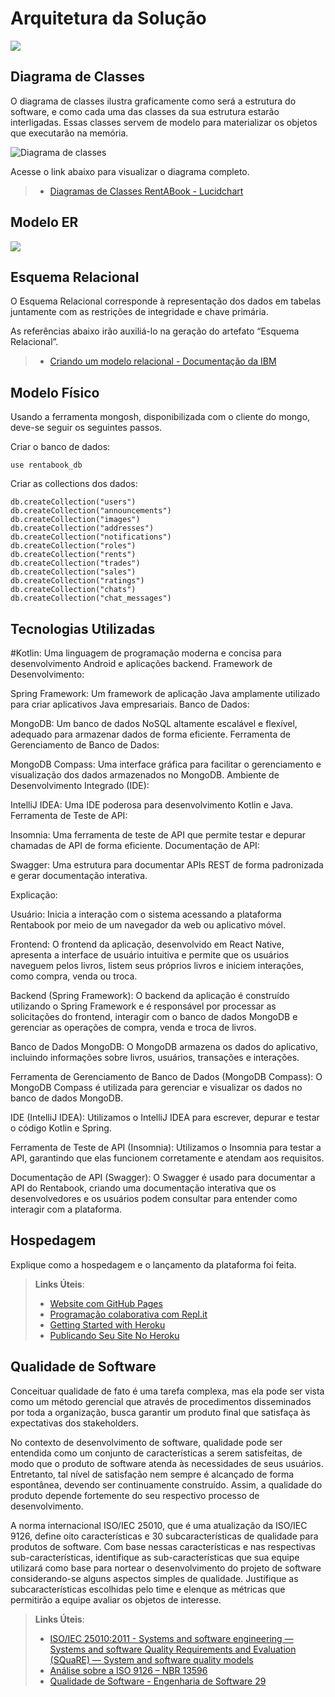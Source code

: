 # Arquitetura da Solução



<img src="https://github.com/ICEI-PUC-Minas-PMV-ADS/pmv-ads-2023-2-e4-aplicdistrib-t5-pmv-ads-2023-2-e4-g3-rentabook/blob/main/docs/img/imagem_2023-09-08_154329598.png">

## Diagrama de Classes

O diagrama de classes ilustra graficamente como será a estrutura do software, e como cada uma das classes da sua estrutura estarão interligadas. Essas classes servem de modelo para materializar os objetos que executarão na memória.

<img src="https://github.com/ICEI-PUC-Minas-PMV-ADS/pmv-ads-2023-2-e4-aplicdistrib-t5-pmv-ads-2023-2-e4-g3-rentabook/blob/3f76041d13362a5ac1ca45a126c5497a8ca6e797/docs/img/Diagrama%20de%20classe%20RentABook.png" alt="Diagrama de classes">

Acesse o link abaixo para visualizar o diagrama completo.

> - [Diagramas de Classes RentABook - Lucidchart](https://lucid.app/lucidchart/4d4f1757-4a0b-451a-b8a5-e19dde46423a/edit?viewport_loc=-400%2C-186%2C404%2C189%2CHWEp-vi-RSFO&invitationId=inv_863d048b-9aa6-4f41-9538-69c68af99aee)


## Modelo ER

<img src="https://github.com/ICEI-PUC-Minas-PMV-ADS/pmv-ads-2023-2-e4-aplicdistrib-t5-pmv-ads-2023-2-e4-g3-rentabook/blob/main/docs/img/diag.png" >

## Esquema Relacional

O Esquema Relacional corresponde à representação dos dados em tabelas juntamente com as restrições de integridade e chave primária.
 
As referências abaixo irão auxiliá-lo na geração do artefato “Esquema Relacional”.

> - [Criando um modelo relacional - Documentação da IBM](https://www.ibm.com/docs/pt-br/cognos-analytics/10.2.2?topic=designer-creating-relational-model)

## Modelo Físico

Usando a ferramenta mongosh, disponibilizada com o cliente do mongo, deve-se seguir os seguintes passos.

Criar o banco de dados:

```
use rentabook_db
```

Criar as collections dos dados:
```
db.createCollection("users")
db.createCollection("announcements")
db.createCollection("images")
db.createCollection("addresses")
db.createCollection("notifications")
db.createCollection("roles")
db.createCollection("rents")
db.createCollection("trades")
db.createCollection("sales")
db.createCollection("ratings")
db.createCollection("chats")
db.createCollection("chat_messages")
```

## Tecnologias Utilizadas

#Kotlin: 
Uma linguagem de programação moderna e concisa para desenvolvimento Android e aplicações backend.
Framework de Desenvolvimento:

Spring Framework: Um framework de aplicação Java amplamente utilizado para criar aplicativos Java empresariais.
Banco de Dados:

MongoDB: Um banco de dados NoSQL altamente escalável e flexível, adequado para armazenar dados de forma eficiente.
Ferramenta de Gerenciamento de Banco de Dados:

MongoDB Compass: Uma interface gráfica para facilitar o gerenciamento e visualização dos dados armazenados no MongoDB.
Ambiente de Desenvolvimento Integrado (IDE):

IntelliJ IDEA: Uma IDE poderosa para desenvolvimento Kotlin e Java.
Ferramenta de Teste de API:

Insomnia: Uma ferramenta de teste de API que permite testar e depurar chamadas de API de forma eficiente.
Documentação de API:

Swagger: Uma estrutura para documentar APIs REST de forma padronizada e gerar documentação interativa.

Explicação:

Usuário: Inicia a interação com o sistema acessando a plataforma Rentabook por meio de um navegador da web ou aplicativo móvel.

Frontend: O frontend da aplicação, desenvolvido em React Native, apresenta a interface de usuário intuitiva e permite que os usuários naveguem pelos livros, listem seus próprios livros e iniciem interações, como compra, venda ou troca.

Backend (Spring Framework): O backend da aplicação é construído utilizando o Spring Framework e é responsável por processar as solicitações do frontend, interagir com o banco de dados MongoDB e gerenciar as operações de compra, venda e troca de livros.

Banco de Dados MongoDB: O MongoDB armazena os dados do aplicativo, incluindo informações sobre livros, usuários, transações e interações.

Ferramenta de Gerenciamento de Banco de Dados (MongoDB Compass): O MongoDB Compass é utilizada para gerenciar e visualizar os dados no banco de dados MongoDB.

IDE (IntelliJ IDEA): Utilizamos o IntelliJ IDEA para escrever, depurar e testar o código Kotlin e Spring.

Ferramenta de Teste de API (Insomnia): Utilizamos o Insomnia para testar a API, garantindo que elas funcionem corretamente e atendam aos requisitos.

Documentação de API (Swagger): O Swagger é usado para documentar a API do Rentabook, criando uma documentação interativa que os desenvolvedores e os usuários podem consultar para entender como interagir com a plataforma.

## Hospedagem

Explique como a hospedagem e o lançamento da plataforma foi feita.

> **Links Úteis**:
>
> - [Website com GitHub Pages](https://pages.github.com/)
> - [Programação colaborativa com Repl.it](https://repl.it/)
> - [Getting Started with Heroku](https://devcenter.heroku.com/start)
> - [Publicando Seu Site No Heroku](http://pythonclub.com.br/publicando-seu-hello-world-no-heroku.html)

## Qualidade de Software

Conceituar qualidade de fato é uma tarefa complexa, mas ela pode ser vista como um método gerencial que através de procedimentos disseminados por toda a organização, busca garantir um produto final que satisfaça às expectativas dos stakeholders.

No contexto de desenvolvimento de software, qualidade pode ser entendida como um conjunto de características a serem satisfeitas, de modo que o produto de software atenda às necessidades de seus usuários. Entretanto, tal nível de satisfação nem sempre é alcançado de forma espontânea, devendo ser continuamente construído. Assim, a qualidade do produto depende fortemente do seu respectivo processo de desenvolvimento.

A norma internacional ISO/IEC 25010, que é uma atualização da ISO/IEC 9126, define oito características e 30 subcaracterísticas de qualidade para produtos de software.
Com base nessas características e nas respectivas sub-características, identifique as sub-características que sua equipe utilizará como base para nortear o desenvolvimento do projeto de software considerando-se alguns aspectos simples de qualidade. Justifique as subcaracterísticas escolhidas pelo time e elenque as métricas que permitirão a equipe avaliar os objetos de interesse.

> **Links Úteis**:
>
> - [ISO/IEC 25010:2011 - Systems and software engineering — Systems and software Quality Requirements and Evaluation (SQuaRE) — System and software quality models](https://www.iso.org/standard/35733.html/)
> - [Análise sobre a ISO 9126 – NBR 13596](https://www.tiespecialistas.com.br/analise-sobre-iso-9126-nbr-13596/)
> - [Qualidade de Software - Engenharia de Software 29](https://www.devmedia.com.br/qualidade-de-software-engenharia-de-software-29/18209/)
